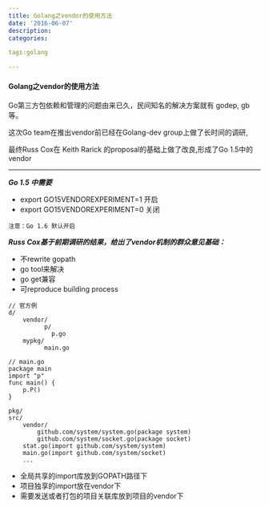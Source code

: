 ```yaml
---
title: Golang之vendor的使用方法
date: '2016-06-07'
description:
categories:

tags:golang

---
```


>

#### Golang之vendor的使用方法

>

Go第三方包依赖和管理的问题由来已久，民间知名的解决方案就有 godep, gb 等。

这次Go team在推出vendor前已经在Golang-dev group上做了长时间的调研,

最终Russ Cox在 Keith Rarick 的proposal的基础上做了改良,形成了Go 1.5中的vendor

>

---

>

***Go 1.5 中需要***

* export GO15VENDOREXPERIMENT=1 开启
* export GO15VENDOREXPERIMENT=0 关闭

>

	注意：Go 1.6 默认开启

>

***Russ Cox基于前期调研的结果，给出了vendor机制的群众意见基础：***

* 不rewrite gopath
* go tool来解决
* go get兼容
* 可reproduce building process

>

	// 官方例
    d/
        vendor/
              p/
				p.go
        mypkg/
              main.go

    // main.go
    package main
    import "p"
    func main() {
        p.P()
    }

>

    pkg/
    src/
        vendor/
            github.com/system/system.go(package system)
            github.com/system/socket.go(package socket)
        stat.go(import github.com/system/system)
        main.go(import github.com/system/socket)
        ...

>

* 全局共享的import库放到GOPATH路径下
* 项目独享的import放在vendor下
* 需要发送或者打包的项目关联库放到项目的vendor下

>
